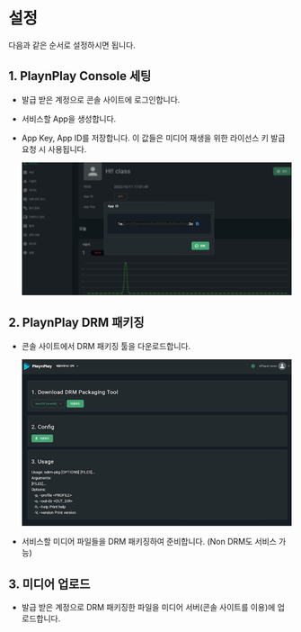 # 설정

다음과 같은 순서로 설정하시면 됩니다.

## 1. PlaynPlay Console 세팅

* 발급 받은 계정으로 콘솔 사이트에 로그인합니다.

* 서비스할 App을 생성합니다.

* App Key, App ID를 저장합니다. 이 값들은 미디어 재생을 위한 라이선스 키 발급 요청 시 사용됩니다.
    
    ![](./img/appid.png)

## 2. PlaynPlay DRM 패키징

* 콘솔 사이트에서 DRM 패키징 툴을 다운로드합니다.

    ![](./img/drm_packaging_tool.png)

* 서비스할 미디어 파일들을 DRM 패키징하여 준비합니다. (Non DRM도 서비스 가능)

## 3. 미디어 업로드

* 발급 받은 계정으로 DRM 패키징한 파일을 미디어 서버(콘솔 사이트를 이용)에 업로드합니다.

<!-- ## 4. 재생 테스트

* 콘솔 사이트의 테스트 메뉴에서 업로드한 미디어 파일 주소 등을 입력하여 재생 테스트를 진행합니다.

    ![](./img/media_edit.png) -->
